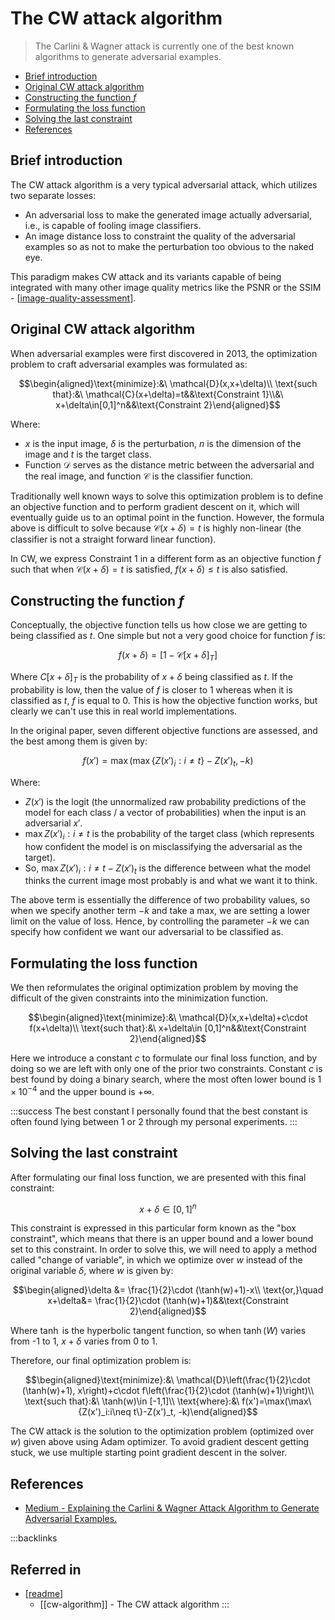# The CW attack algorithm

> The Carlini & Wagner attack is currently one of the best known algorithms to generate adversarial examples.

- [Brief introduction](#brief-introduction)
- [Original CW attack algorithm](#original-cw-attack-algorithm)
- [Constructing the function $f$](#constructing-the-function-f)
- [Formulating the loss function](#formulating-the-loss-function)
- [Solving the last constraint](#solving-the-last-constraint)
- [References](#references)

## Brief introduction

The CW attack algorithm is a very typical adversarial attack, which utilizes two separate losses:

- An adversarial loss to make the generated image actually adversarial, i.e., is capable of fooling image classifiers.
- An image distance loss to constraint the quality of the adversarial examples so as not to make the perturbation too obvious to the naked eye.

This paradigm makes CW attack and its variants capable of being integrated with many other image quality metrics like the PSNR or the SSIM - [[image-quality-assessment]].

## Original CW attack algorithm

When adversarial examples were first discovered in 2013, the optimization problem to craft adversarial examples was formulated as:

$$\begin{aligned}\text{minimize}:&\ \mathcal{D}(x,x+\delta)\\ \text{such that}:&\ \mathcal{C}(x+\delta)=t&&\text{Constraint 1}\\&\ x+\delta\in[0,1]^n&&\text{Constraint 2}\end{aligned}$$

Where:

- $x$ is the input image, $\delta$ is the perturbation, $n$ is the dimension of the image and $t$ is the target class.
- Function $\mathcal{D}$ serves as the distance metric between the adversarial and the real image, and function $\mathcal{C}$ is the classifier function.

Traditionally well known ways to solve this optimization problem is to define an objective function and to perform gradient descent on it, which will eventually guide us to an optimal point in the function. However, the formula above is difficult to solve because $\mathcal{C}(x+\delta)=t$ is highly non-linear (the classifier is not a straight forward linear function).

In CW, we express Constraint 1 in a different form as an objective function $f$ such that when $\mathcal{C}(x+\delta)=t$ is satisfied, $f(x+\delta) \leq t$ is also satisfied.

## Constructing the function $f$

Conceptually, the objective function tells us how close we are getting to being classified as $t$. One simple but not a very good choice for function $f$ is:

$$f(x+\delta)=[1-\mathcal{C}[x+\delta]_T]$$

Where $C[x+\delta]_T$ is the probability of $x+\delta$ being classified as $t$. If the probability is low, then the value of $f$ is closer to 1 whereas when it is classified as $t$, $f$ is equal to 0. This is how the objective function works, but clearly we can't use this in real world implementations.

In the original paper, seven different objective functions are assessed, and the best among them is given by:

$$f(x')=\max(\max\{Z(x')_i:i\neq t\}-Z(x')_t, -k)$$

Where:

- $Z(x')$ is the logit (the unnormalized raw probability predictions of the model for each class / a vector of probabilities) when the input is an adversarial $x'$.
- $\max{Z(x')_i:i\neq t}$ is the probability of the target class (which represents how confident the model is on misclassifying the adversarial as the target).
- So, $\max{Z(x')_i:i\neq t}-Z(x')_t$ is the difference between what the model thinks the current image most probably is and what we want it to think.

The above term is essentially the difference of two probability values, so when we specify another term $-k$ and take a max, we are setting a lower limit on the value of loss. Hence, by controlling the parameter $-k$ we can specify how confident we want our adversarial to be classified as.

## Formulating the loss function

We then reformulates the original optimization problem by moving the difficult of the given constraints into the minimization function.

$$\begin{aligned}\text{minimize}:&\ \mathcal{D}(x,x+\delta)+c\cdot f(x+\delta)\\ \text{such that}:&\ x+\delta\in [0,1]^n&&\text{Constraint 2}\end{aligned}$$

Here we introduce a constant $c$ to formulate our final loss function, and by doing so we are left with only one of the prior two constraints. Constant $c$ is best found by doing a binary search, where the most often lower bound is $1\times 10^{-4}$ and the upper bound is $+\infty$.

:::success The best constant
I personally found that the best constant is often found lying between 1 or 2 through my personal experiments.
:::

## Solving the last constraint

After formulating our final loss function, we are presented with this final constraint:

$$x+\delta\in[0,1]^n$$

This constraint is expressed in this particular form known as the "box constraint", which means that there is an upper bound and a lower bound set to this constraint. In order to solve this, we will need to apply a method called "change of variable", in which we optimize over $w$ instead of the original variable $\delta$, where $w$ is given by:

$$\begin{aligned}\delta &= \frac{1}{2}\cdot (\tanh(w)+1)-x\\ \text{or,}\quad x+\delta&= \frac{1}{2}\cdot (\tanh(w)+1)&&\text{Constraint 2}\end{aligned}$$

Where $\tanh$ is the hyperbolic tangent function, so when $\tanh(W)$ varies from -1 to 1, $x+\delta$ varies from 0 to 1.

Therefore, our final optimization problem is:

$$\begin{aligned}\text{minimize}:&\ \mathcal{D}\left(\frac{1}{2}\cdot (\tanh(w)+1), x\right)+c\cdot f\left(\frac{1}{2}\cdot (\tanh(w)+1)\right)\\ \text{such that}:&\ \tanh(w)\in [-1,1]\\ \text{where}:&\ f(x')=\max(\max\{Z(x')_i:i\neq t\}-Z(x')_t, -k)\end{aligned}$$

The CW attack is the solution to the optimization problem (optimized over $w$) given above using Adam optimizer. To avoid gradient descent getting stuck, we use multiple starting point gradient descent in the solver.

## References

- [Medium - Explaining the Carlini & Wagner Attack Algorithm to Generate Adversarial Examples.](https://medium.com/@iambibek/explanation-of-the-carlini-wagner-c-w-attack-algorithm-to-generate-adversarial-examples-6c1db8669fa2)

:::backlinks
## Referred in
* [[readme]]
	* [[cw-algorithm]] - The CW attack algorithm
:::

[//begin]: # "Autogenerated link references for markdown compatibility"
[image-quality-assessment]: image-quality-assessment.md "Image Quality Assessment"
[readme]: readme.md "🔬 Spencer's Wiki"
[//end]: # "Autogenerated link references"
